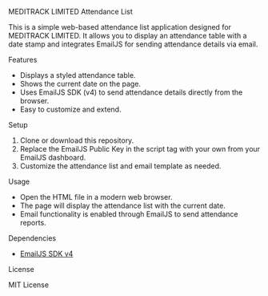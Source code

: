 MEDITRACK LIMITED Attendance List

This is a simple web-based attendance list application designed for MEDITRACK LIMITED. It allows you to display an attendance table with a date stamp and integrates EmailJS for sending attendance details via email.

Features

- Displays a styled attendance table.
- Shows the current date on the page.
- Uses EmailJS SDK (v4) to send attendance details directly from the browser.
- Easy to customize and extend.

Setup

1. Clone or download this repository.
2. Replace the EmailJS Public Key in the script tag with your own from your EmailJS dashboard.
3. Customize the attendance list and email template as needed.

Usage

- Open the HTML file in a modern web browser.
- The page will display the attendance list with the current date.
- Email functionality is enabled through EmailJS to send attendance reports.

Dependencies

- [EmailJS SDK v4](https://cdn.jsdelivr.net/npm/@emailjs/browser@4/dist/email.min.js)

License

MIT License
